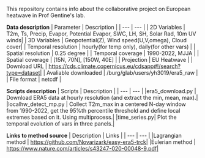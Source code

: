 This repository contains info about the collaborative project on European heatwave in Prof Gentine's lab.

**Data description**
| Parameter     | Description |
| ---      | ---       |
| 2D Variables         |    T2m, Ts, Precip, Evapor, Potential Evapor, SWC, LH, SH, Solar Rad, 10m UV winds|
| 3D Variables         | Geopotential(Z), Wind speed(U,V,omega), Cloud cover| 
| Temporal resolution  |    hourly(for temp only), daily(for other vars)      |
| Spatial resolution   |    0.25 degree |
| Temporal coverage    |    1990-2022, MJJA  |
| Spatial coverage     |    [15N, 70N], [150W, 40E]                 |
| Projection           |    EU Heatwave          |
| Download URL         |   https://cds.climate.copernicus.eu/cdsapp#!/search?type=dataset|
| Avaliable downloaded |    /burg/glab/users/yh3019/era5_raw  |
| File format          |    netcdf                 |



**Scripts description**
| Scripts     | Description |
| ---      | ---       |
|era5_download.py  | Download ERA5 data at hourly resolution (and extract the min, mean, max).|
|localhw_detect_mp.py | Collect T2m_max in a centered N-day window from 1990-2022, get the 95%th percentile threshold and define local extremes based on it. Using multiprocess.|
|time_series.py| Plot the temporal evolution of vars in three panels.|



**Links to method source**
| Description | Links |
| ---      | ---       |
|Lagrangian method | https://github.com/Novarizark/easy-era5-trck|
|Eulerian method | https://www.nature.com/articles/s43247-020-00048-9.pdf|
